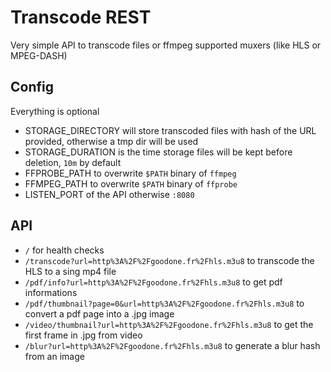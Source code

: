 # Transcode REST

Very simple API to transcode files or ffmpeg supported muxers (like HLS or MPEG-DASH)

## Config

Everything is optional

- STORAGE_DIRECTORY will store transcoded files with hash of the URL provided, otherwise a tmp dir will be used
- STORAGE_DURATION is the time storage files will be kept before deletion, `10m` by default
- FFPROBE_PATH to overwrite `$PATH` binary of `ffmpeg`
- FFMPEG_PATH to overwrite `$PATH` binary of `ffprobe`
- LISTEN_PORT of the API otherwise `:8080`

## API

- `/` for health checks
- `/transcode?url=http%3A%2F%2Fgoodone.fr%2Fhls.m3u8` to transcode the HLS to a sing mp4 file
- `/pdf/info?url=http%3A%2F%2Fgoodone.fr%2Fhls.m3u8` to get pdf informations
- `/pdf/thumbnail?page=0&url=http%3A%2F%2Fgoodone.fr%2Fhls.m3u8` to convert a pdf page into a .jpg image
- `/video/thumbnail?url=http%3A%2F%2Fgoodone.fr%2Fhls.m3u8` to get the first frame in .jpg from video
- `/blur?url=http%3A%2F%2Fgoodone.fr%2Fhls.m3u8` to generate a blur hash from an image
